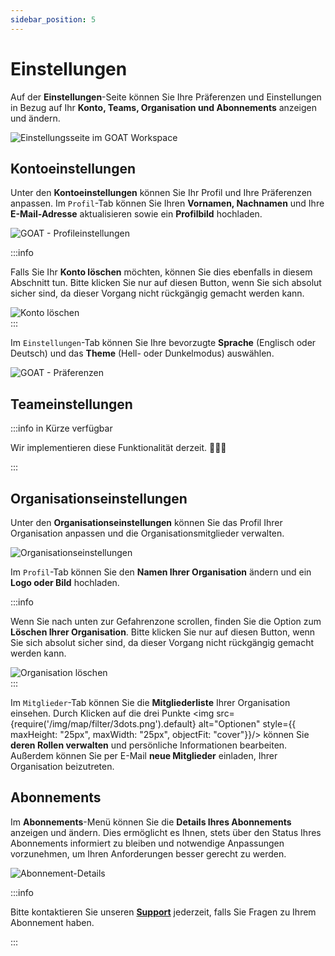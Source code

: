```yaml
---
sidebar_position: 5
---
```


# Einstellungen

Auf der **Einstellungen**-Seite können Sie Ihre Präferenzen und Einstellungen in Bezug auf Ihr **Konto, Teams, Organisation und Abonnements** anzeigen und ändern.

<div style={{ display: 'flex', flexDirection: 'column', alignItems: 'center'}}>
  <img src={require('/img/workspace/settings/settings_general.gif').default} alt="Einstellungsseite im GOAT Workspace" style={{ maxHeight: "auto", maxWidth: "auto", objectFit: "cover"}}/>
</div> 

## Kontoeinstellungen

Unter den **Kontoeinstellungen** können Sie Ihr Profil und Ihre Präferenzen anpassen. 
Im <code>Profil</code>-Tab können Sie Ihren **Vornamen, Nachnamen** und Ihre **E-Mail-Adresse** aktualisieren sowie ein **Profilbild** hochladen.

<div style={{ display: 'flex', flexDirection: 'column', alignItems: 'center'}}>
  <img src={require('/img/workspace/settings/profile.png').default} alt="GOAT - Profileinstellungen" style={{ maxHeight: "auto", maxWidth: "600px", objectFit: "cover"}}/>
</div> 

:::info

Falls Sie Ihr **Konto löschen** möchten, können Sie dies ebenfalls in diesem Abschnitt tun. Bitte klicken Sie nur auf diesen Button, wenn Sie sich absolut sicher sind, da dieser Vorgang nicht rückgängig gemacht werden kann.

<div style={{ display: 'flex', flexDirection: 'column', alignItems: 'center'}}>
  <img src={require('/img/workspace/settings/delete_account.png').default} alt="Konto löschen" style={{ maxHeight: "auto", maxWidth: "auto", objectFit: "cover"}}/>
</div> 
:::


Im <code>Einstellungen</code>-Tab können Sie Ihre bevorzugte **Sprache** (Englisch oder Deutsch) und das **Theme** (Hell- oder Dunkelmodus) auswählen.

<div style={{ display: 'flex', flexDirection: 'column', alignItems: 'center'}}>
  <img src={require('/img/workspace/settings/preferences.png').default} alt="GOAT - Präferenzen" style={{ maxHeight: "300px", maxWidth: "600px", objectFit: "cover"}}/>
</div> 

<p>
</p>


## Teameinstellungen

:::info in Kürze verfügbar

Wir implementieren diese Funktionalität derzeit. 🧑🏻‍💻

:::

## Organisationseinstellungen

Unter den **Organisationseinstellungen** können Sie das Profil Ihrer Organisation anpassen und die Organisationsmitglieder verwalten.

<div style={{ display: 'flex', flexDirection: 'column', alignItems: 'center'}}>
  <img src={require('/img/workspace/settings/organization_settings.png').default} alt="Organisationseinstellungen" style={{ maxHeight: "auto", maxWidth: "auto", objectFit: "cover"}}/>
</div> 


Im <code>Profil</code>-Tab können Sie den **Namen Ihrer Organisation** ändern und ein **Logo oder Bild** hochladen.

:::info

Wenn Sie nach unten zur Gefahrenzone scrollen, finden Sie die Option zum **Löschen Ihrer Organisation**. Bitte klicken Sie nur auf diesen Button, wenn Sie sich absolut sicher sind, da dieser Vorgang nicht rückgängig gemacht werden kann.

<div style={{ display: 'flex', flexDirection: 'column', alignItems: 'center'}}>
  <img src={require('/img/workspace/settings/delete_organization.png').default} alt="Organisation löschen" style={{ maxHeight: "auto", maxWidth: "auto", objectFit: "cover"}}/>
</div> 
:::

Im <code>Mitglieder</code>-Tab können Sie die **Mitgliederliste** Ihrer Organisation einsehen. Durch Klicken auf die drei Punkte <img src={require('/img/map/filter/3dots.png').default} alt="Optionen" style={{ maxHeight: "25px", maxWidth: "25px", objectFit: "cover"}}/> können Sie **deren Rollen verwalten** und persönliche Informationen bearbeiten. Außerdem können Sie per E-Mail **neue Mitglieder** einladen, Ihrer Organisation beizutreten.


<p>
</p>


## Abonnements

Im **Abonnements**-Menü können Sie die **Details Ihres Abonnements** anzeigen und ändern. Dies ermöglicht es Ihnen, stets über den Status Ihres Abonnements informiert zu bleiben und notwendige Anpassungen vorzunehmen, um Ihren Anforderungen besser gerecht zu werden.

<div style={{ display: 'flex', flexDirection: 'column', alignItems: 'center'}}>
  <img src={require('/img/workspace/settings/subscription_settings.png').default} alt="Abonnement-Details" style={{ maxHeight: "auto", maxWidth: "auto", objectFit: "cover"}}/>
</div> 

:::info

Bitte kontaktieren Sie unseren **[Support](https://plan4better.de/de/contact/ "Support kontaktieren")** jederzeit, falls Sie Fragen zu Ihrem Abonnement haben.

:::
